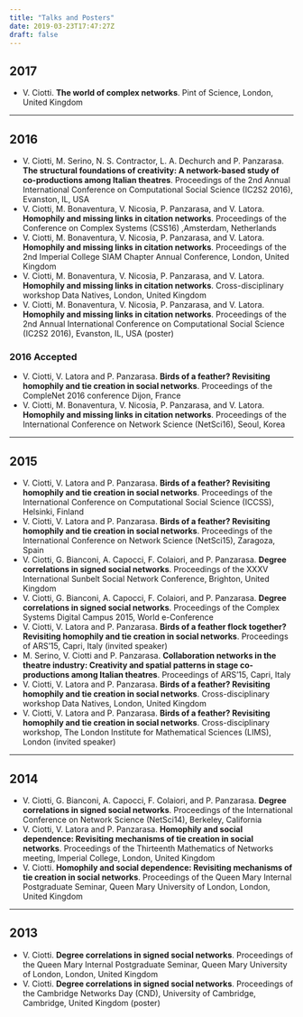 ```yaml
---
title: "Talks and Posters"
date: 2019-03-23T17:47:27Z
draft: false
---
```


## 2017

- V. Ciotti. **The world of complex networks**. Pint of Science, London, United Kingdom


--------------------------------

## 2016

- V. Ciotti, M. Serino, N. S. Contractor, L. A. Dechurch and P. Panzarasa. **The structural foundations of creativity: A network-based study of co-productions among Italian theatres**. Proceedings of the 2nd Annual International Conference on Computational Social Science (IC2S2 2016),  Evanston, IL, USA
- V. Ciotti, M. Bonaventura, V. Nicosia, P. Panzarasa, and V. Latora. **Homophily and missing links in citation networks**. Proceedings of the Conference on Complex Systems (CSS16) ,Amsterdam, Netherlands
- V. Ciotti, M. Bonaventura, V. Nicosia, P. Panzarasa, and V. Latora. **Homophily and missing links in citation networks**. Proceedings of the 2nd Imperial College SIAM Chapter Annual Conference, London, United Kingdom
- V. Ciotti, M. Bonaventura, V. Nicosia, P. Panzarasa, and V. Latora. **Homophily and missing links in citation networks**. Cross-disciplinary workshop Data Natives, London, United Kingdom
- V. Ciotti, M. Bonaventura, V. Nicosia, P. Panzarasa, and V. Latora. **Homophily and missing links in citation networks**. Proceedings of the 2nd Annual International Conference on Computational Social Science (IC2S2 2016),  Evanston, IL, USA (poster)


### 2016 Accepted

- V. Ciotti, V. Latora and P. Panzarasa. **Birds of a feather? Revisiting homophily and tie creation in social networks**. Proceedings of the CompleNet 2016 conference Dijon, France
- V. Ciotti, M. Bonaventura, V. Nicosia, P. Panzarasa, and V. Latora. **Homophily and missing links in citation networks**. Proceedings of the International Conference on Network Science (NetSci16), Seoul, Korea


----------------------------------------------------


## 2015

- V. Ciotti, V. Latora and P. Panzarasa. **Birds of a feather? Revisiting homophily and tie creation in social networks**. Proceedings of the International Conference on Computational Social Science (ICCSS), Helsinki, Finland
- V. Ciotti, V. Latora and P. Panzarasa. **Birds of a feather? Revisiting homophily and tie creation in social networks**. Proceedings of the International Conference on Network Science (NetSci15), Zaragoza, Spain
- V. Ciotti, G. Bianconi, A. Capocci, F. Colaiori, and P. Panzarasa. **Degree correlations in signed social networks**. Proceedings of the XXXV International Sunbelt Social Network Conference, Brighton, United Kingdom
- V. Ciotti, G. Bianconi, A. Capocci, F. Colaiori, and P. Panzarasa. **Degree correlations in signed social networks**. Proceedings of the Complex Systems Digital Campus 2015, World e-Conference
- V. Ciotti, V. Latora and P. Panzarasa. **Birds of a feather flock together? Revisiting homophily and tie creation in social networks**. Proceedings of ARS’15, Capri, Italy (invited speaker)
- M. Serino, V. Ciotti and P. Panzarasa. **Collaboration networks in the theatre industry: Creativity and spatial patterns in stage co-productions among Italian theatres**. Proceedings of ARS’15, Capri, Italy
- V. Ciotti, V. Latora and P. Panzarasa. **Birds of a feather? Revisiting homophily and tie creation in social networks**. Cross-disciplinary workshop Data Natives, London, United Kingdom
- V. Ciotti, V. Latora and P. Panzarasa. **Birds of a feather? Revisiting homophily and tie creation in social networks**. Cross-disciplinary workshop, The London Institute for Mathematical Sciences (LIMS), London (invited speaker)

----------------------------------------------

## 2014

- V. Ciotti, G. Bianconi, A. Capocci, F. Colaiori, and P. Panzarasa. **Degree correlations in signed social networks**. Proceedings of the International Conference on Network Science (NetSci14), Berkeley, California
- V. Ciotti, V. Latora and P. Panzarasa. **Homophily and social dependence: Revisiting mechanisms of tie creation in social networks**. Proceedings of the Thirteenth Mathematics of Networks meeting, Imperial College, London, United Kingdom
- V. Ciotti. **Homophily and social dependence: Revisiting mechanisms of tie creation in social networks**. Proceedings of the Queen Mary Internal Postgraduate Seminar, Queen Mary University of London, London, United Kingdom

----------------------------------------------

## 2013

- V. Ciotti. **Degree correlations in signed social networks**. Proceedings of the Queen Mary Internal Postgraduate Seminar, Queen Mary University of London, London, United Kingdom
- V. Ciotti. **Degree correlations in signed social networks**. Proceedings of the Cambridge Networks Day (CND), University of Cambridge, Cambridge, United Kingdom (poster)

